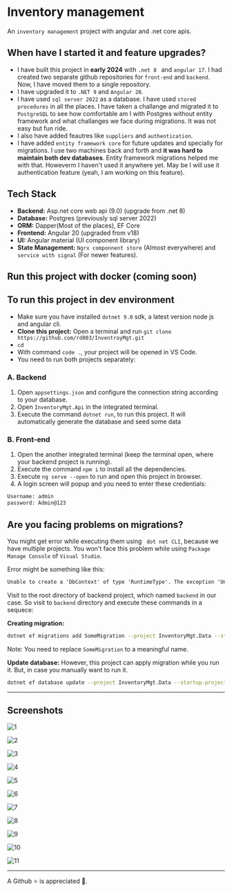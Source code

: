 # Inventory management

An `inventory management` project with angular and .net core apis.

## When have I started it and feature upgrades?

- I have built this project in **early 2024** with `.net 8 ` and `angular 17`. I had created two separate github repositories for `front-end` and `backend`. Now, I have moved them to a single repository.
- I have upgraded it to `.NET 9` and `Angular 20`.
- I have used `sql server 2022` as a database. I have used `stored procedures` in all the places. I have taken a challange and migrated it to `PostgreSQL` to see how comfortable am I with Postgres without entity framework and what challanges we face during migrations. It was not easy but fun ride.
- I also have added feautres like `suppliers` and `authentication`.
- I have added `entity framework core` for future updates and specially for migrations. I use two machines back and forth and **it was hard to maintain both dev databases**. Entity framework migrations helped me with that. Howeverm I haven't used it anywhere yet. May be I will use it authentication feature (yeah, I am working on this feature).

## Tech Stack

- **Backend:** Asp.net core web api (9.0) (upgrade from .net 8)
- **Database:** Postgres (previously sql server 2022)
- **ORM:** Dapper(Most of the places), EF Core
- **Frontend:** Angular 20  (upgraded from v18)
- **UI:** Angular material (UI component library)
- **State Management:** `Ngrx componnent store` (Almost everywhere) and `service with signal` (For newer features).

## Run this project with docker (coming soon)

## To run this project in dev environment

- Make sure you have installed `dotnet 9.0` sdk, a latest version node js and angular cli.
- **Clone this project:** Open a terminal and run `git clone https://github.com/rd003/InventroyMgt.git`
- `cd `
- With command `code .`, your project will be opened in VS Code.
- You need to run both projects separately:

### A. Backend

1. Open `appsettings.json` and configure the connection string according to your database.
2. Open `InventoryMgt.Api` in the integrated terminal.
3. Execute the command `dotnet run`, to run this project. It will automatically generate the database and seed some data

### B. Front-end

1. Open the another integrated terminal (keep the terminal open, where your backend project is running).
2. Execute the command `npm i` to install all the dependencies.
3. Execute `ng serve --open` to run and open this project in browser.
4. A login screen will popup and you need to enter these credentials:

```txt
Username: admin
password: Admin@123
```

## Are you facing problems on migrations?

You might get error while executing them using ` dot net CLI`, because we have multiple projects. You won't face this problem while using `Package Manage Console` of `Visual Studio`.

Error might be something like this:

```txt
Unable to create a 'DbContext' of type 'RuntimeType'. The exception 'Unable to resolve service for type 'Microsoft.EntityFrameworkCore.DbContextOptions`1[InventoryMgt.Data.models.AppDbContext]' while attempting to activate 'InventoryMgt.Data.models.AppDbContext'.' was thrown while attempting to create an instance. For the different patterns supported at design time, see https://go.microsoft.com/fwlink/?linkid=851728
```

Visit to the root directory of backend project, which named `backend` in our case. So visit to `backend` directory and execute these commands in a sequece:

**Creating migration:**

```sh
dotnet ef migrations add SomeMigration --project InventoryMgt.Data --startup-project InventoryMgt.Api
```

Note: You need to replace `SomeMigration` to a meaningful name.

**Update database:** However, this project can apply migration while you run it. But, in case you manually want to run it. 

```sh
dotnet ef database update --project InventoryMgt.Data --startup-project InventoryMgt.Api
```
---

## Screenshots

![1](./screenshots/1.png)

![2](./screenshots/2.png)

![3](./screenshots/3.png)

![4](./screenshots/4.png)

![5](./screenshots/5.png)

![6](./screenshots/6.png)

![7](./screenshots/7.png)

![8](./screenshots/8.png)

![9](./screenshots/9.png)

![10](./screenshots/10.png)

![11](./screenshots/11.png)

--- 

A Github ⭐ is appreciated 🙂.
